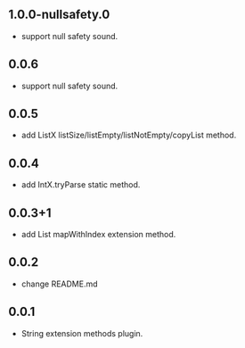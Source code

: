 ## 1.0.0-nullsafety.0
- support null safety sound.

## 0.0.6
- support null safety sound.
## 0.0.5
- add ListX listSize/listEmpty/listNotEmpty/copyList method.

## 0.0.4
- add IntX.tryParse static method.

## 0.0.3+1

- add List mapWithIndex extension method.

## 0.0.2

- change README.md

## 0.0.1

- String extension methods plugin.
